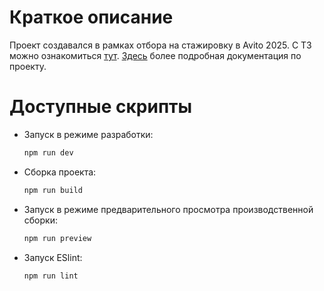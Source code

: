 # Краткое описание

Проект создавался в рамках отбора на стажировку в Avito 2025. С ТЗ можно ознакомиться [тут](https://github.com/avito-tech/tech-internship/blob/main/Tech%20Internships/Frontend/Frontend-trainee-assignment-winter-2025/Frontend-trainee-assignment-winter-2025.md). [Здесь](https://github.com/HuggySoul/avito-internship-assignment-2025) более подробная документация по проекту.

# Доступные скрипты

- Запуск в режиме разработки:

  ```sh
  npm run dev
  ```

- Сборка проекта:

  ```sh
  npm run build
  ```

- Запуск в режиме предварительного просмотра производственной сборки:

  ```sh
  npm run preview
  ```

- Запуск ESlint:
  ```sh
  npm run lint
  ```
